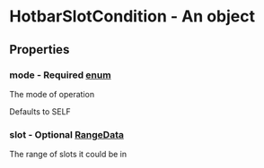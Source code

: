 

# HotbarSlotCondition - An object



## Properties



### mode - Required [enum](enum)



 The mode of operation



Defaults to SELF



### slot - Optional [RangeData](RangeData)



 The range of slots it could be in

